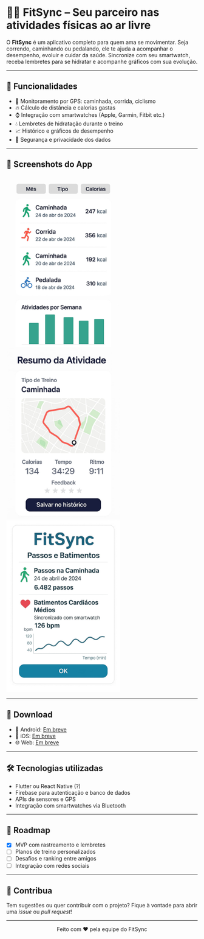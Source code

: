 
# 🏃‍♀️ FitSync – Seu parceiro nas atividades físicas ao ar livre

O **FitSync** é um aplicativo completo para quem ama se movimentar. Seja correndo, caminhando ou pedalando, ele te ajuda a acompanhar o desempenho, evoluir e cuidar da saúde. Sincronize com seu smartwatch, receba lembretes para se hidratar e acompanhe gráficos com sua evolução.

---

## 📲 Funcionalidades

- 📍 Monitoramento por GPS: caminhada, corrida, ciclismo
- 🔥 Cálculo de distância e calorias gastas
- ⌚ Integração com smartwatches (Apple, Garmin, Fitbit etc.)
- 💧 Lembretes de hidratação durante o treino
- 📈 Histórico e gráficos de desempenho
- 🔐 Segurança e privacidade dos dados

---

<h2>📱 Screenshots do App</h2>

<img src="https://github.com/moonholly0/appsyncfit/raw/main/content/image/lvidf1wfaeww4oinsh4w.jpg" alt="Tela 1" width="300"/>
<img src="https://github.com/moonholly0/appsyncfit/raw/main/content/image/tejbebnvfoosnx20fstp.jpg" alt="Tela 2" width="300"/>
<img src="https://github.com/moonholly0/appsyncfit/raw/main/content/image/yhs3u4u3corl104w1cb4.jpg" alt="Tela 3" width="300"/>


---

## 🔗 Download

- 📱 Android: [Em breve](https://telegra.ph/Replace-this-link-07-23)
- 🍎 iOS: [Em breve](https://telegra.ph/Replace-this-link-07-23)
- 🌐 Web: [Em breve](https://telegra.ph/Replace-this-link-07-23)

---

## 🛠️ Tecnologias utilizadas

- Flutter ou React Native (?)
- Firebase para autenticação e banco de dados
- APIs de sensores e GPS
- Integração com smartwatches via Bluetooth

---

## 🚀 Roadmap

- [x] MVP com rastreamento e lembretes
- [ ] Planos de treino personalizados
- [ ] Desafios e ranking entre amigos
- [ ] Integração com redes sociais

---

## 🤝 Contribua

Tem sugestões ou quer contribuir com o projeto? Fique à vontade para abrir uma *issue* ou *pull request*!

---

<p align="center">
  Feito com ❤️ pela equipe do FitSync
</p>
